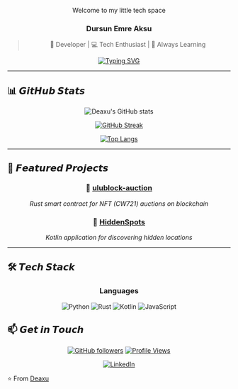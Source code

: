 <div align="center">

  Welcome to my little tech space

### Dursun Emre Aksu

> 🎯 Developer | 💻 Tech Enthusiast | 🚀 Always Learning

[![Typing SVG](https://readme-typing-svg.herokuapp.com?font=Fira+Code&pause=1000&color=F75C7E&center=true&vCenter=true&width=500&lines=Python+Developer;Blockchain+%26+Smart+Contracts;Machine+Learning+Enthusiast;Web+Developer)](https://git.io/typing-svg)

</div>

---

## 📊 𝙂𝙞𝙩𝙃𝙪𝙗 𝙎𝙩𝙖𝙩𝙨

<div align="center">

![Deaxu's GitHub stats](https://github-readme-stats.vercel.app/api?username=Deaxu&show_icons=true&theme=tokyonight&hide_border=true&bg_color=0D1117)

[![GitHub Streak](https://github-readme-streak-stats.herokuapp.com/?user=Deaxu&theme=tokyonight&hide_border=true&background=0D1117)](https://git.io/streak-stats)

[![Top Langs](https://github-readme-stats.vercel.app/api/top-langs/?username=Deaxu&layout=compact&theme=tokyonight&hide_border=true&bg_color=0D1117&langs_count=8)](https://github.com/anuraghazra/github-readme-stats)

</div>

---

## 🚀 𝙁𝙚𝙖𝙩𝙪𝙧𝙚𝙙 𝙋𝙧𝙤𝙟𝙚𝙘𝙩𝙨

<div align="center">

### 🔗 [ulublock-auction](https://github.com/Deaxu/ulublock-auction)
*Rust smart contract for NFT (CW721) auctions on blockchain*

### 📱 [HiddenSpots](https://github.com/Deaxu/HiddenSpots)
*Kotlin application for discovering hidden locations*

</div>

---

## 🛠️ 𝙏𝙚𝙘𝙝 𝙎𝙩𝙖𝙘𝙠

<div align="center">

### Languages
![Python](https://img.shields.io/badge/Python-3776AB?style=for-the-badge&logo=python&logoColor=white)
![Rust](https://img.shields.io/badge/Rust-000000?style=for-the-badge&logo=rust&logoColor=white)
![Kotlin](https://img.shields.io/badge/Kotlin-0095D5?style=for-the-badge&logo=kotlin&logoColor=white)
![JavaScript](https://img.shields.io/badge/JavaScript-F7DF1E?style=for-the-badge&logo=javascript&logoColor=black)

</div>


## 📫 𝙂𝙚𝙩 𝙞𝙣 𝙏𝙤𝙪𝙘𝙝

<div align="center">

[![GitHub followers](https://img.shields.io/github/followers/Deaxu?label=Follow&style=social)](https://github.com/Deaxu)
[![Profile Views](https://komarev.com/ghpvc/?username=Deaxu&color=blueviolet&style=flat-square)](https://github.com/Deaxu)

[![LinkedIn](https://img.shields.io/badge/LinkedIn-%230077B5.svg?style=for-the-badge&logo=linkedin&logoColor=white)](https://linkedin.com/in/deaxu)

</div>

⭐️ From [Deaxu](https://github.com/Deaxu)

</div>
